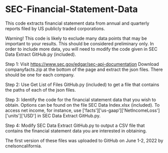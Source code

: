 # SEC-Financial-Statement-Data
This code extracts financial statement data from annual and quarterly reports filed by US publicly traded corporations.

Warning!  This code is likely to exclude many data points that may be important to your results.  This should be considered preliminary only.  In order to include more data, you will need to modify the code given in SEC Data Extract GitHub.py (included).

Step 1: Visit https://www.sec.gov/edgar/sec-api-documentation  Download companyfacts.zip at the bottom of the page and extract the json files.  There should be one for each company.

Step 2: Use Get List of Files GitHub.py (included) to get a file that contains the paths of each of the json files.

Step 3: Identify the code for the financial statement data that you wish to obtain.  Options can be found on the file SEC Data Index.xlsx (included).  To access net income, for instance, use ['facts']['us-gaap']['NetIncomeLoss']['units']['USD'] in SEC Data Extract GitHub.py.

Step 4: Modify SEC Data Extract GitHub.py to output a CSV file that contains the financial statement data you are interested in obtaining.

The first version of these files was uploaded to GitHub on June 1-2, 2022 by cnelsoncalifornia.

